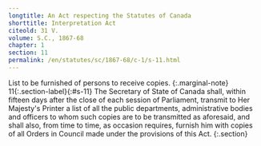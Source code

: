 ```yaml
---
longtitle: An Act respecting the Statutes of Canada
shorttitle: Interpretation Act
citeold: 31 V.
volume: S.C., 1867-68
chapter: 1
section: 11
permalink: /en/statutes/sc/1867-68/c-1/s-11.html
---
```

List to be furnished of persons to receive copies.
{:.marginal-note}
<span>11</span>{:.section-label}{:#s-11} The Secretary of State of Canada shall, within fifteen days after the close of each session of Parliament, transmit to Her Majesty's Printer a list of all the public departments, administrative bodies and officers to whom such copies are to be transmitted as aforesaid, and shall also, from time to time, as occasion requires, furnish him with copies of all Orders in Council made under the provisions of this Act.
{:.section}